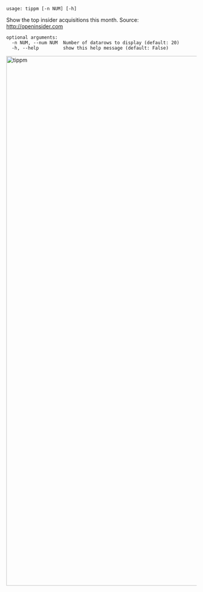 ```
usage: tippm [-n NUM] [-h]
```

Show the top insider acquisitions this month. Source: http://openinsider.com

```
optional arguments:
  -n NUM, --num NUM  Number of datarows to display (default: 20)
  -h, --help         show this help message (default: False)
```

<img width="1400" alt="tippm" src="https://user-images.githubusercontent.com/25267873/125373759-9bd86780-e37d-11eb-90dd-f3dc79a2d86c.png">
